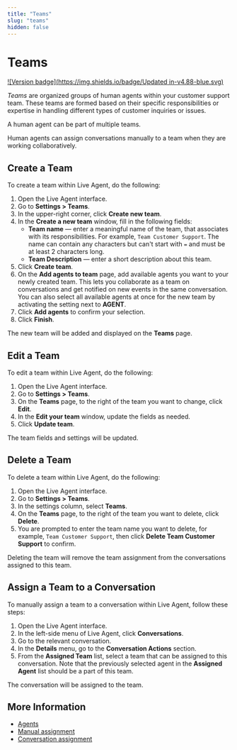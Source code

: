 ```yaml
---
title: "Teams" 
slug: "teams" 
hidden: false 
---
```


# Teams

[![Version badge](https://img.shields.io/badge/Updated in-v4.88-blue.svg)](../../release-notes/4.88.md)

_Teams_  are organized groups of human agents within your customer support team. These teams are formed based on their specific responsibilities or expertise in handling different types of customer inquiries or issues.

A human agent can be part of multiple teams.

Human agents can assign conversations manually to a team when they are working collaboratively.

## Create a Team

To create a team within Live Agent, do the following:

1. Open the Live Agent interface.
2. Go to **Settings > Teams**.
3. In the upper-right corner, click **Create new team**.
4. In the **Create a new team** window, fill in the following fields:
    - **Team name** — enter a meaningful name of the team, that associates with its responsibilities. For example, `Team Customer Support`. The name can contain any characters but can't start with `=` and must be at least 2 characters long.
     - **Team Description** — enter a short description about this team. 
5. Click **Create team**.
6. On the **Add agents to team** page, add available agents you want to your newly created team. This lets you collaborate as a team on conversations and get notified on new events in the same conversation. You can also select all available agents at once for the new team by activating the setting next to **AGENT**.
7. Click **Add agents** to confirm your selection.
8. Click **Finish**. 

The new team will be added and displayed on the **Teams** page.

## Edit a Team

To edit a team within Live Agent, do the following:

1. Open the Live Agent interface.
2. Go to **Settings > Teams**. 
3. On the **Teams** page, to the right of the team you want to change, click **Edit**. 
4. In the **Edit your team** window, update the fields as needed. 
5. Click **Update team**.

The team fields and settings will be updated.

## Delete a Team

To delete a team within Live Agent, do the following:

1. Open the Live Agent interface.
2. Go to **Settings > Teams**.
3. In the settings column, select **Teams**.
4. On the **Teams** page, to the right of the team you want to delete, click **Delete**.
5. You are prompted to enter the team name you want to delete, for example, `Team Customer Support`, then click **Delete Team Customer Support** to confirm.

Deleting the team will remove the team assignment from the conversations assigned to this team.

## Assign a Team to a Conversation

To manually assign a team to a conversation within Live Agent, follow these steps:

1. Open the Live Agent interface. 
2. In the left-side menu of Live Agent, click **Conversations**. 
3. Go to the relevant conversation. 
4. In the **Details** menu, go to the **Conversation Actions** section.
5. From the **Assigned Team** list, select a team that can be assigned to this conversation. Note that the previously selected agent in the **Assigned Agent** list should be a part of this team.

The conversation will be assigned to the team.

## More Information

- [Agents](agents.md)
- [Manual assignment](../conversation/conversation-routing/manual-mode.md#manual-assignment)
- [Conversation assignment](./../conversation/assign-conversations.md)